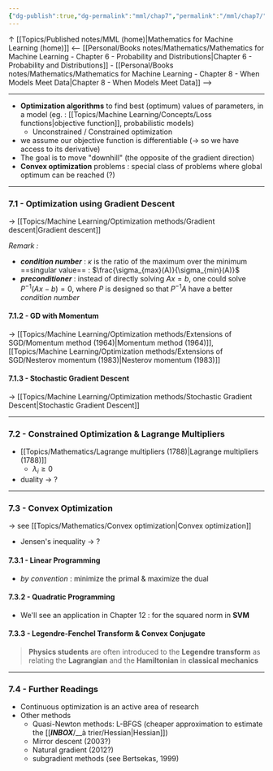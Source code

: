 ```yaml
---
{"dg-publish":true,"dg-permalink":"mml/chap7","permalink":"/mml/chap7/","dgHomeLink":true,"dgPassFrontmatter":false}
---
```



↑ [[Topics/Published notes/MML (home)|Mathematics for Machine Learning (home)]]
<-- [[Personal/Books notes/Mathematics/Mathematics for Machine Learning - Chapter 6 - Probability and Distributions|Chapter 6 - Probability and Distributions]] - [[Personal/Books notes/Mathematics/Mathematics for Machine Learning - Chapter 8 - When Models Meet Data|Chapter 8 - When Models Meet Data]] -->

---

- **Optimization algorithms** to find best (optimum) values of parameters, in a model (eg. : [[Topics/Machine Learning/Concepts/Loss functions|objective function]], probabilistic models)
	- Unconstrained / Constrained optimization
- we assume our objective function is differentiable (-> so we have access to its derivative)
- The goal is to move "downhill" (the opposite of the gradient direction)
- **Convex optimization** problems : special class of problems where global optimum can be reached (?)

---
### 7.1 - Optimization using Gradient Descent
-> [[Topics/Machine Learning/Optimization methods/Gradient descent|Gradient descent]]

*Remark :*
- ***condition number*** : $\kappa$  is the ratio of the maximum over the minimum ==singular value== : $\frac{\sigma_{max}(A)}{\sigma_{min}(A)}$
- ***preconditioner*** : instead of directly solving $Ax=b$, one could solve $P^{-1}(Ax-b)=0$,  where $P$  is designed so that $P^{-1}A$ have a better *condition number*

#### 7.1.2 - GD with Momentum
-> [[Topics/Machine Learning/Optimization methods/Extensions of SGD/Momentum method (1964)|Momentum method (1964)]], [[Topics/Machine Learning/Optimization methods/Extensions of SGD/Nesterov momentum (1983)|Nesterov momentum (1983)]]

#### 7.1.3 - Stochastic Gradient Descent
-> [[Topics/Machine Learning/Optimization methods/Stochastic Gradient Descent|Stochastic Gradient Descent]]

---
### 7.2 - Constrained Optimization & Lagrange Multipliers
- [[Topics/Mathematics/Lagrange multipliers (1788)|Lagrange multipliers (1788)]]
	- $\lambda_i\geq 0$
- duality -> ?

---
### 7.3 - Convex Optimization
-> see [[Topics/Mathematics/Convex optimization|Convex optimization]]
- Jensen's inequality -> ?


#### 7.3.1 - Linear Programming
- *by convention* : minimize the primal & maximize the dual


#### 7.3.2 - Quadratic Programming
- We'll see an application in Chapter 12 : for the squared norm in **SVM**


#### 7.3.3 - Legendre-Fenchel Transform & Convex Conjugate
> **Physics students** are often introduced to the **Legendre transform** as relating the **Lagrangian** and the **Hamiltonian** in **classical mechanics**

---
### 7.4 - Further Readings
- Continuous optimization is an active area of research
- Other methods
	- Quasi-Newton methods:  L-BFGS (cheaper approximation to estimate the [[___INBOX___/__à trier/Hessian|Hessian]])
	- Mirror descent (2003?)
	- Natural gradient (2012?)
	- subgradient methods (see Bertsekas, 1999)
